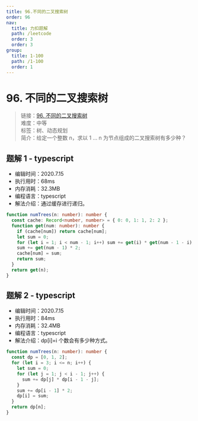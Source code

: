 ```yaml
---
title: 96.不同的二叉搜索树
order: 96
nav:
  title: 力扣题解
  path: /leetcode
  order: 3
  order: 3
group:
  title: 1-100
  path: /1-100
  order: 1
---
```


# 96. 不同的二叉搜索树

> 链接：[96. 不同的二叉搜索树](https://leetcode-cn.com/problems/unique-binary-search-trees/)  
> 难度：中等  
> 标签：树、动态规划  
> 简介：给定一个整数 n，求以 1 ... n 为节点组成的二叉搜索树有多少种？

## 题解 1 - typescript

- 编辑时间：2020.7.15
- 执行用时：68ms
- 内存消耗：32.3MB
- 编程语言：typescript
- 解法介绍：通过缓存进行递归。

```typescript
function numTrees(n: number): number {
  const cache: Record<number, number> = { 0: 0, 1: 1, 2: 2 };
  function get(num: number): number {
    if (cache[num]) return cache[num];
    let sum = 0;
    for (let i = 1; i < num - 1; i++) sum += get(i) * get(num - 1 - i);
    sum += get(num - 1) * 2;
    cache[num] = sum;
    return sum;
  }
  return get(n);
}
```

## 题解 2 - typescript

- 编辑时间：2020.7.15
- 执行用时：84ms
- 内存消耗：32.4MB
- 编程语言：typescript
- 解法介绍：dp[i]=i 个数会有多少种方式。

```typescript
function numTrees(n: number): number {
  const dp = [0, 1, 2];
  for (let i = 3; i <= n; i++) {
    let sum = 0;
    for (let j = 1; j < i - 1; j++) {
      sum += dp[j] * dp[i - 1 - j];
    }
    sum += dp[i - 1] * 2;
    dp[i] = sum;
  }
  return dp[n];
}
```
